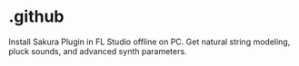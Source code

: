 # .github
Install Sakura Plugin in FL Studio offline on PC. Get natural string modeling, pluck sounds, and advanced synth parameters.
